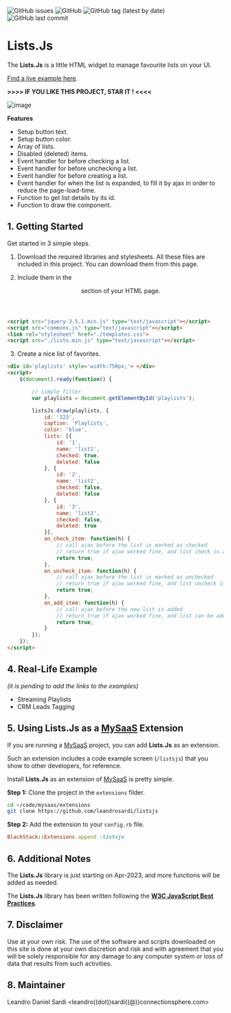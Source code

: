 ![GitHub issues](https://img.shields.io/github/issues/leandrosardi/listsjs) ![GitHub](https://img.shields.io/github/license/leandrosardi/listsjs) ![GitHub tag (latest by date)](https://img.shields.io/github/v/tag/leandrosardi/listsjs) ![GitHub last commit](https://img.shields.io/github/last-commit/leandrosardi/listsjs)


# Lists.Js
The **Lists.Js** is a little HTML widget to manage favourite lists on your UI.

[Find a live example here](https://connectionsphere.com/developers/listsjs).

**>>>> IF YOU LIKE THIS PROJECT, STAR IT ! <<<<** 

![image](https://i.ibb.co/3fQd581/pic1.png)

**Features**

- Setup button text.
- Setup button color.
- Array of lists.
- Disabled (deleted) items.
- Event handler for before checking a list.
- Event handler for before unchecking a list.
- Event handler for before creating a list.
- Event handler for when the list is expanded, to fill it by ajax in order to reduce the page-load-time.
- Function to get list details by its id.
- Function to draw the component.


## 1. Getting Started
Get started in 3 simple steps.

1. Download the required libraries and stylesheets.
All these files are included in this project. You can download them from this page.

2. Include them in the <header> section of your HTML page.

```html
<script src="jquery-3.5.1.min.js" type="text/javascript"></script>
<script src="commons.js" type="text/javascript"></script>
<link rel="stylesheet" href="./templates.css">
<script src="./lists.min.js" type="text/javascript"></script>
```

3. Create a nice list of favorites.

```html
<div id='playlists' style='width:750px;'> </div>
<script>
	$(document).ready(function() {

		// simple filter
		var playlists = document.getElementById('playlists');	  

		listsJs.draw(playlists, {
			id: '123',
			caption: 'Playlists',
			color: 'blue',
			lists: [{
				id: '1',
				name: 'list1',
				checked: true,
				deleted: false
			}, { 
				id: '2',
				name: 'list2',
				checked: false,
				deleted: false
			}, { 
				id: '3',
				name: 'list3',
				checked: false,
				deleted: true
			}],
			on_check_item: function(h) {
				// call ajax before the list is marked as checked
				// return true if ajax worked fine, and list check is allowed.
				return true;
			},
			on_uncheck_item: function(h) {
				// call ajax before the list is marked as unchecked
				// return true if ajax worked fine, and list uncheck is allowed.
				return true;
			},
			on_add_item: function(h) {
				// call ajax before the new list is added
				// return true if ajax worked fine, and list can be added.
				return true;
			}
		});
	});
</script>
```

## 4. Real-Life Example

_(it is pending to add the links to the examples)_

- Streaming Playlists
- CRM Leads Tagging

## 5. Using Lists.Js as a [MySaaS](https://github.com/leandrosardi/mysaas) Extension

If you are running a [MySaaS](https://github.com/leandrosardi/mysaas) project, you can add **Lists.Js** as an extension.

Such an extension includes a code example screen (`/listsjs`) that you show to other developers, for reference. 

Install **Lists.Js** as an extension of [MySaaS](https://github.com/leandrosardi/mysaas) is pretty simple.

**Step 1:** Clone the project in the `extensions` filder.

```bash
cd ~/code/mysaas/extensions
git clone https://github.com/leandrosardi/listsjs
```

**Step 2:** Add the extension to your `config.rb` file.

```ruby
BlackStack::Extensions.append :listsjs
```

## 6. Additional Notes

The **Lists.Js** library is just starting on Apr-2023, and more functions will be added as needed.

The **Lists.Js** library has been written following the [**W3C JavaScript Best Practices**](https://www.w3.org/community/webed/wiki/JavaScript_best_practices).

## 7. Disclaimer

Use at your own risk. The use of the software and scripts downloaded on this site is done at your own discretion and risk and with agreement that you will be solely responsible for any damage to any computer system or loss of data that results from such activities.

## 8. Maintainer

Leandro Daniel Sardi <leandro((dot))sardi((@))connectionsphere.com>